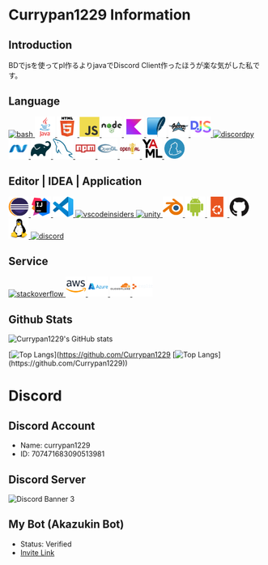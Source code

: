 # Currypan1229 Information

## Introduction
BDでjsを使ってpl作るよりjavaでDiscord Client作ったほうが楽な気がした私です。

## Language
<p align="left">
  <a href="https://www.gnu.org/software/bash/" target="_blank" rel="noreferrer">
    <img src="https://www.vectorlogo.zone/logos/gnu_bash/gnu_bash-icon.svg" alt="bash" width="40" height="40"/>
  </a>
  <a href="https://www.java.com/" target="_blank" rel="noreferrer">
    <img src="https://raw.githubusercontent.com/devicons/devicon/master/icons/java/java-original-wordmark.svg" alt="java" width="40" height="40"/>
  </a>
  <a href="https://www.w3.org/html/" target="_blank" rel="noreferrer">
    <img src="https://raw.githubusercontent.com/devicons/devicon/master/icons/html5/html5-original-wordmark.svg" alt="html5" width="40" height="40"/>
  </a>
  <a href="https://developer.mozilla.org/en-US/docs/Web/JavaScript" target="_blank" rel="noreferrer">
    <img src="https://raw.githubusercontent.com/devicons/devicon/master/icons/javascript/javascript-original.svg" alt="javascript" width="40" height="40"/>
  </a>
  <a href="https://nodejs.org" target="_blank" rel="noreferrer">
    <img src="https://raw.githubusercontent.com/devicons/devicon/master/icons/nodejs/nodejs-original-wordmark.svg" alt="nodejs" width="40" height="40"/>
  </a>
  <a href="https://kotlinlang.org/" target="_blank" rel="noreferrer">
    <img src="https://raw.githubusercontent.com/devicons/devicon/master/icons/kotlin/kotlin-original.svg" alt="kotlin" width="40" height="40"/>
  </a>
  <a href="https://www.sqlite.org/" target="_blank" rel="noreferrer">
    <img src="https://raw.githubusercontent.com/devicons/devicon/master/icons/sqlite/sqlite-original.svg" alt="sqlite" width="40" height="40"/>
  </a>
  <a href="https://groovy-lang.org/" target="_blank" rel="noreferrer">
    <img src="https://raw.githubusercontent.com/devicons/devicon/master/icons/groovy/groovy-original.svg" alt="groovy" width="40" height="40"/>
  </a>
  <a href="https://discord.js.org/ target="_blank" rel="noreferrer">
    <img src="https://raw.githubusercontent.com/devicons/devicon/master/icons/discordjs/discordjs-original.svg" alt="discordjs" width="40" height="40"/>
  </a>
  <a href="https://jda.wiki//" target="_blank" rel="noreferrer">
    <img src="https://jda.wiki/assets/images/logo-round.png" alt="discordpy" width="40" height="40"/>
  </a>
  <a href="https://dotnet.microsoft.com/" target="_blank" rel="noreferrer">
    <img src="https://raw.githubusercontent.com/devicons/devicon/master/icons/dot-net/dot-net-original.svg" alt="dot-net" width="40" height="40"/>
  </a>
  <a href="https://gradle.org/" target="_blank" rel="noreferrer">
    <img src="https://raw.githubusercontent.com/devicons/devicon/master/icons/gradle/gradle-original.svg" alt="gradle" width="40" height="40"/>
  </a>
  <a href="https://mysql.com/" target="_blank" rel="noreferrer">
    <img src="https://raw.githubusercontent.com/devicons/devicon/master/icons/mysql/mysql-original.svg" alt="mysql" width="40" height="40"/>
  </a>
  <a href="https://npmjs.com/" target="_blank" rel="noreferrer">
    <img src="https://raw.githubusercontent.com/devicons/devicon/master/icons/npm/npm-original-wordmark.svg" alt="npmjs" width="40" height="40"/>
  </a>
  <a href="https://opengl.org/" target="_blank" rel="noreferrer">
    <img src="https://raw.githubusercontent.com/devicons/devicon/master/icons/opengl/opengl-original.svg" alt="opengl" width="40" height="40"/>
  </a>
  <a href="https://openal.org/" target="_blank" rel="noreferrer">
    <img src="https://raw.githubusercontent.com/devicons/devicon/master/icons/openal/openal-original.svg" alt="openal" width="40" height="40"/>
  </a>
  <a href="https://yaml.org/" target="_blank" rel="noreferrer">
    <img src="https://raw.githubusercontent.com/devicons/devicon/master/icons/yaml/yaml-original.svg" alt="yaml" width="40" height="40"/>
  </a>
  <a href="https://yarnpkg.com/" target="_blank" rel="noreferrer">
    <img src="https://raw.githubusercontent.com/devicons/devicon/master/icons/yarn/yarn-original.svg" alt="yarn" width="40" height="40"/>
  </a>
</p>

## Editor | IDEA | Application

<p align="left">
  <a href="https://www.eclipse.org/" target="_blank" rel="noreferrer">
    <img src="https://raw.githubusercontent.com/devicons/devicon/master/icons/eclipse/eclipse-original.svg" alt="eclipse" width="40" height="40"/>
  </a>
  <a href="https://www.jetbrains.com/idea/" target="_blank" rel="noreferrer">
    <img src="https://raw.githubusercontent.com/devicons/devicon/master/icons/intellij/intellij-original.svg" alt="intellij" width="40" height="40"/>
  </a>
  <a href="https://code.visualstudio.com/" target="_blank" rel="noreferrer">
    <img src="https://raw.githubusercontent.com/devicons/devicon/master/icons/vscode/vscode-original.svg" alt="vscode" width="40" height="40"/>
  </a>
  <a href="https://code.visualstudio.com/insiders/" target="_blank" rel="noreferrer">
    <img src="https://images-eds-ssl.xboxlive.com/image?url=4rt9.lXDC4H_93laV1_eHHFT949fUipzkiFOBH3fAiZZUCdYojwUyX2aTonS1aIwMrx6NUIsHfUHSLzjGJFxxnuwhvZJBcOoTALhdIGiPXS1OOSTyB4LiKHoZz1ST0iymmPJkVNjR4mRtoAuG4bAsV6HZnLBwea.w9eczsTfIwA-&format=source" alt="vscodeinsiders" width="40" height="40"/>
  </a>
  <a href="https://unity.com/" target="_blank" rel="noreferrer">
    <img src="https://cdn.sanity.io/images/fuvbjjlp/production/59311eb2aa91009ac2a4eac41a6b4ae0e26ccda2-22x24.svg" alt="unity" width="40" height="40"/>
  </a>
  <a href="https://www.blender.org/" target="_blank" rel="noreferrer">
    <img src="https://raw.githubusercontent.com/devicons/devicon/master/icons/blender/blender-original.svg" alt="blender" width="40" height="40"/>
  </a>
  <a href="https://developer.android.com/" target="_blank" rel="noreferrer">
    <img src="https://raw.githubusercontent.com/devicons/devicon/master/icons/android/android-original.svg" alt="android" width="40" height="40"/>
  </a>
  <a href="https://ubuntu.com/" target="_blank" rel="noreferrer">
    <img src="https://raw.githubusercontent.com/devicons/devicon/master/icons/ubuntu/ubuntu-original.svg" alt="ubuntu" width="40" height="40"/>
  </a>
  <a href="https://github.com/" target="_blank" rel="noreferrer">
    <img src="https://raw.githubusercontent.com/devicons/devicon/master/icons/github/github-original.svg" alt="github" width="40" height="40"/>
  </a>
  <a href="https://linux.org/" target="_blank" rel="noreferrer">
    <img src="https://raw.githubusercontent.com/devicons/devicon/master/icons/linux/linux-original.svg" alt="linux" width="40" height="40"/>
  </a>
  <a href="https://discord.com/" target="_blank" rel="noreferrer">
    <img src="https://assets-global.website-files.com/6257adef93867e50d84d30e2/6266bc493fb42d4e27bb8393_847541504914fd33810e70a0ea73177e.ico" alt="discord" width="40" height="40"/>
  </a>
</p>

## Service

<p align="left">
  <a href="https://stackoverflow.com/" target="_blank" rel="noreferrer">
    <img src="https://cdn.sstatic.net/Sites/stackoverflow/Img/apple-touch-icon.png?v=c78bd457575a" alt="stackoverflow" width="40" height="40"/>
  </a>
  <a href="https://aws.amazon.com/" target="_blank" rel="noreferrer">
    <img src="https://raw.githubusercontent.com/devicons/devicon/master/icons/amazonwebservices/amazonwebservices-original-wordmark.svg" alt="amazonwebservices" width="40" height="40"/>
  </a>
  <a href="https://azure.microsoft.com/" target="_blank" rel="noreferrer">
    <img src="https://raw.githubusercontent.com/devicons/devicon/master/icons/azure/azure-original-wordmark.svg" alt="azure" width="40" height="40"/>
  </a>
  <a href="https://cloudflare.com/" target="_blank" rel="noreferrer">
    <img src="https://raw.githubusercontent.com/devicons/devicon/master/icons/cloudflare/cloudflare-original-wordmark.svg" alt="cloudflare" width="40" height="40"/>
  </a>
  <a href="https://replit.com/" target="_blank" rel="noreferrer">
    <img src="https://raw.githubusercontent.com/devicons/devicon/master/icons/replit/replit-original-wordmark.svg" alt="replit" width="40" height="40"/>
  </a>
</p>

## Github Stats

![Currypan1229's GitHub stats](https://github-readme-stats.vercel.app/api?username=currypan1229&icon_color=fff0f5&count_private=true&show_icons=true)

[![Top Langs](https://github-readme-stats.vercel.app/api/top-langs/?username=Currypan1229&hide=python&layout=compact&langs_count=8)](https://github.com/Currypan1229
[![Top Langs]([https://github-readme-stats.vercel.app/api/top-langs/?username=Currypan1229&hide=python&layout=compact&langs_count=8](https://github-readme-stats.vercel.app/api/wakatime?username=Currypan1229&layout=compact))](https://github.com/Currypan1229))

# Discord

## Discord Account

- Name: currypan1229
- ID: 707471683090513981

## Discord Server

![Discord Banner 3](https://discordapp.com/api/guilds/903952397292953630/widget.png?style=banner3)

## My Bot (Akazukin Bot)

- Status: Verified
- [Invite Link](https://ptb.discord.com/api/oauth2/authorize?client_id=858365656024743947&permissions=8&scope=applications.commands%20bot)
